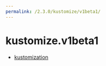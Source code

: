 ```yaml
---
permalink: /2.3.0/kustomize/v1beta1/
---
```


# kustomize.v1beta1



* [kustomization](kustomization.md)